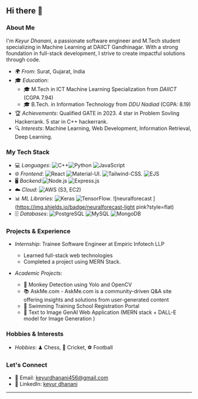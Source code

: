 ## Hi there 👋

<!--
*KeyurD1010/KeyurD1010* is a ✨ special ✨ repository because its README.md (this file) appears on your GitHub profile.

Here are some ideas to get you started:

- 🔭 I’m currently working on ...
- 🌱 I’m currently learning ...
- 👯 I’m looking to collaborate on ...
- 🤔 I’m looking for help with ...
- 💬 Ask me about ...
- 📫 How to reach me: ...
- 😄 Pronouns: ...
- ⚡ Fun fact: ...
-->


### About Me

I'm *Keyur Dhanani*, a passionate software engineer and M.Tech student specializing in Machine Learning at DAIICT Gandhinagar. With a strong foundation in full-stack development, I strive to create impactful solutions through code.

- 🌍 *From*: Surat, Gujarat, India
- 🎓 *Education*:
    - 🎓 M.Tech in ICT Machine Learning Specialization from *DAIICT* (CGPA 7.94)
    - 🎓 B.Tech. in Information Technology from *DDU Nadiad* (CGPA: 8.19)
- 🏆 *Achievements*: Qualified GATE in 2023.
                      4 star in Problem Sovling Hackerrank.
                      5 star in C++ hackerrank.                   
- 🔍 *Interests*: Machine Learning, Web Development, Information Retrieval, Deep Learning.

### My Tech Stack

- 💻 *Languages*: ![C++](https://img.shields.io/badge/-C++-00599C?logo=c%2B%2B&logoColor=white)![Python](https://img.shields.io/badge/-Python-3776AB?logo=python&logoColor=white) ![JavaScript](https://img.shields.io/badge/-JavaScript-F7DF1E?logo=javascript&logoColor=black) 
- 🌐 *Frontend*: ![React](https://img.shields.io/badge/-React-61DAFB?logo=react&logoColor=black) ![Material-UI](https://img.shields.io/badge/-Material--UI-0081CB?logo=material-ui&logoColor=white). ![Tailwind-CSS](https://img.shields.io/badge/tailwindcss-0F172A?&logo=tailwindcss). ![EJS](https://img.shields.io/badge/EJS-B4CA65.svg?style=for-the-badge&logo=EJS&logoColor=black)
- 🖥 *Backend*:![Node.js](https://img.shields.io/badge/-Node.js-339933?logo=node.js&logoColor=white) ![Express.js](https://img.shields.io/badge/Express.js-000000?logo=express&logoColor=fff&style=flat)
- ☁️ *Cloud*: ![AWS](https://img.shields.io/badge/-AWS-232F3E?logo=amazon-aws&logoColor=white) (S3, EC2)
- 📊 *ML Libraries*: ![Keras](https://img.shields.io/badge/-Keras-D00000?logo=keras&logoColor=white) ![TensorFlow](https://img.shields.io/badge/-TensorFlow-FF6F00?logo=tensorflow&logoColor=white). ![neuralforecast ](https://img.shields.io/badge/neuralforecast-light pink?style=flat)
- 🗄 *Databases*: ![PostgreSQL](https://img.shields.io/badge/-PostgreSQL-4169E1?logo=postgresql&logoColor=white) ![MySQL](https://img.shields.io/badge/-MySQL-4479A1?logo=mysql&logoColor=white) ![MongoDB](https://img.shields.io/badge/MongoDB-green?style=flat)

### Projects & Experience

- *Internship*: Trainee Software Engineer at Empiric Infotech LLP
  - Learned full-stack web technologies
  - Completed a project using MERN Stack.

- *Academic Projects*: 
  - 🐒 Monkey Detection using Yolo and OpenCV
  - 📚 AskMe.com - AskMe.com is a community-driven Q&A site offering insights and solutions from user-generated content
  - 🏫 Swimming Training School Registration Portal
  - 🧠 Text to Image GenAI Web Application (MERN stack + DALL-E model for Image Generation )


### Hobbies & Interests

- *Hobbies*: ♟ Chess, 🏏 Cricket, ⚽ Football

### Let's Connect

- 📧 Email: [keyurdhanani456@gmail.com](mailto:keyurdhanani456@gmail.com)
- 💼 LinkedIn: [keyur dhanani](linkedin.com/in/keyur-dhanani-5242261b1)


---
